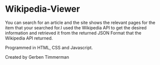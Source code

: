 # Wikipedia-Viewer
You can search for an article and the site shows the relevant pages for the item that your searched for.I used the Wikipedia API to get the desired information and retrieved it from the returned JSON Format that the Wikipedia API returned.

Programmed in HTML, CSS and Javascript.


Created by Gerben Timmerman
